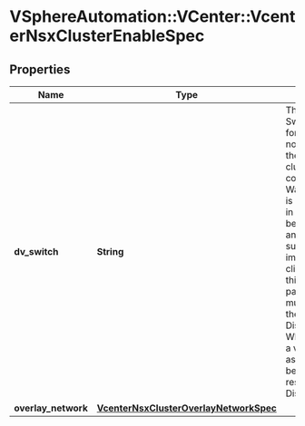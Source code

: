# VSphereAutomation::VCenter::VcenterNsxClusterEnableSpec

## Properties
Name | Type | Description | Notes
------------ | ------------- | ------------- | -------------
**dv_switch** | **String** | The vSphere Distributed Switch (VDS) to be used for hosts&#39; transport node configuration. All the hosts in the vSphere cluster must be connected to this VDS. Warning: This attribute is part of a new feature in development. It may be changed at any time and may not have all supported functionality implemented. When clients pass a value of this structure as a parameter, the field must be an identifier for the resource type: DistributedVirtualSwitch. When operations return a value of this structure as a result, the field will be an identifier for the resource type: DistributedVirtualSwitch. | 
**overlay_network** | [**VcenterNsxClusterOverlayNetworkSpec**](VcenterNsxClusterOverlayNetworkSpec.md) |  | 


